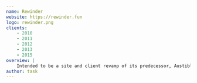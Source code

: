 ```yaml
---
name: Rewinder
website: https://rewinder.fun
logo: rewinder.png
clients:
    - 2010
    - 2011
    - 2012
    - 2013
    - 2015
overview: |
    Intended to be a site and client revamp of its predecessor, Austiblox. Provides a large playerbase for you to find new friends in.
author: task
---
```

